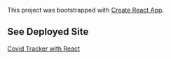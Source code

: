 This project was bootstrapped with [Create React App](https://github.com/facebook/create-react-app).

## See Deployed Site
<a href="https://covid-19-tracker-f5618.firebaseapp.com">Covid Tracker with React</a>

